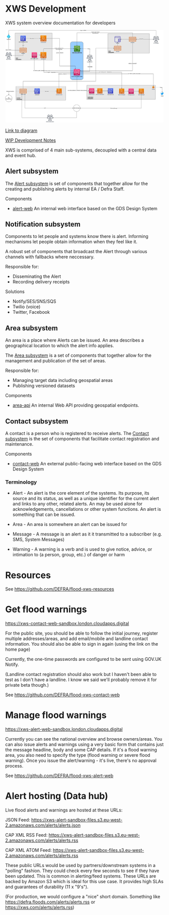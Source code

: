 # XWS Development

XWS system overview documentation for developers

![Overview](xws-overview.jpg)

[Link to diagram](https://app.diagrams.net/#G1S5-dDxH7QjJ753tOx-tl4uQMDv3Vqmlj)

[WIP Development Notes](https://docs.google.com/document/d/1TPPNZ5jGzIcB9p36S7R-p6Zqe0URgAFe9DKnMkrri28/edit?pli=1#heading=h.oymnw3nlvwib)

XWS is comprised of 4 main sub-systems, decoupled with a central data and event hub.

## Alert subsystem

The [Alert subsystem](/subsystems/alert/readme.md) is set of components that together allow for the creating and publishing alerts by internal EA / Defra Staff.

Components

- [alert-web](https://github.com/DEFRA/flood-xws-alert-web) An internal web interface based on the GDS Design System

## Notification subsystem

Components to let people and systems know there is alert. Informing mechanisms let people obtain information when they feel like it.

A robust set of components that broadcast the Alert through various channels with fallbacks where neccessary.

Responsible for:

- Disseminating the Alert
- Recording delivery receipts

Solutions

- Notify/SES/SNS/SQS
- Twilio (voice)
- Twitter, Facebook

## Area subsystem

An area is a place where Alerts can be issued. An area describes a geographical location to which the alert info applies.

The [Area subsystem](/subsystems/area/readme.md) is a set of components that together allow for the management and publication of the set of areas.

Responsible for:

- Managing target data including geospatial areas
- Publishing versioned datasets

Components

- [area-api](https://xws-area-api-sandbox.london.cloudapps.digital/documentation) An internal Web API providing geospatial endpoints.

## Contact subsystem

A contact is a person who is registered to receive alerts. The [Contact subsystem](/subsystems/contact/readme.md) is the set of components that facilitate contact registration and maintenance. 

Components

- [contact-web](/subsystems/contact/web/readme.md) An external public-facing web interface based on the GDS Design System


### Terminology
- Alert - An alert is the core element of the systems. Its purpose, its source and its status, as well as a unique identifier for the current alert and links to any other, related alerts. An may be used alone for acknowledgements, cancellations or other system functions. An alert is something that can be issued.

- Area - An area is somewhere an alert can be issued for

- Message - A message is an alert as it it transmitted to a subscriber (e.g. SMS, System Messages)

- Warning - A warning is a verb and is used to give notice, advice, or intimation to (a person, group, etc.) of danger or harm


# Resources

See https://github.com/DEFRA/flood-xws-resources

# Get flood warnings

https://xws-contact-web-sandbox.london.cloudapps.digital


For the public site, you should be able to follow the initial journey, register multiple addresses/areas, and add email/mobile and landline contact information. You should also be able to sign in again (using the link on the home page)

Currently, the one-time passwords are configured to be sent using GOV.UK Notify.

(Landline contact registration should also work but I haven't been able to test as I don't have a landline. I know we said we'll probably remove it for private beta though.)


See https://github.com/DEFRA/flood-xws-contact-web

# Manage flood warnings

https://xws-alert-web-sandbox.london.cloudapps.digital


Currently you can see the national overview and browse owners/areas. You can also issue alerts and warnings using a very basic form that contains just the message headline, body and some CAP details. If it's a flood warning area, you also need to specify the type (flood warning or severe flood warning). Once you issue the alert/warning - it's live, there's no approval process.

See https://github.com/DEFRA/flood-xws-alert-web

# Alert hosting (Data hub)

Live flood alerts and warnings are hosted at these URLs:

 
JSON Feed: https://xws-alert-sandbox-files.s3.eu-west-2.amazonaws.com/alerts/alerts.json

CAP XML RSS Feed: https://xws-alert-sandbox-files.s3.eu-west-2.amazonaws.com/alerts/alerts.rss

CAP XML ATOM Feed: https://xws-alert-sandbox-files.s3.eu-west-2.amazonaws.com/alerts/alerts.rss


These public URLs would be used by partners/downstream systems in a "polling" fashion. They could check every few seconds to see if they have been updated. This is common in alerting/feed systems. These URLs are backed by Amazon S3 which is ideal for this use case. It provides high SLAs and guarantees of durability (11 x "9's").


(For production, we would configure a "nice" short domain. Something like https://defra.floods.com/alerts/alerts.rss or https://xws.com/alerts/alerts.rss)
